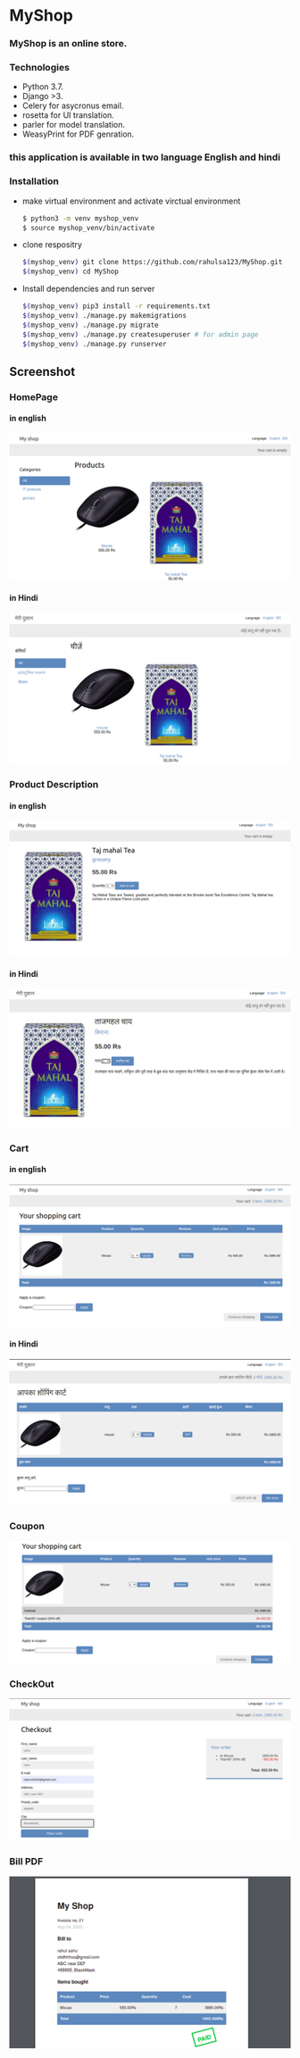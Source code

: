 # MyShop

### MyShop is an online store.

### Technologies

* Python 3.7.
* Django >3.
* Celery for asycronus email.
* rosetta for UI translation.
* parler for model translation.
* WeasyPrint for PDF genration.
        
### this application is available in two language English and hindi
### Installation
* make virtual environment and activate virctual environment 
  ```bash
  $ python3 -m venv myshop_venv
  $ source myshop_venv/bin/activate
  ```
* clone respositry
  ```bash
  $(myshop_venv) git clone https://github.com/rahulsa123/MyShop.git
  $(myshop_venv) cd MyShop
  ```
* Install dependencies and run server
  ```bash
  $(myshop_venv) pip3 install -r requirements.txt
  $(myshop_venv) ./manage.py makemigrations
  $(myshop_venv) ./manage.py migrate
  $(myshop_venv) ./manage.py createsuperuser # for admin page
  $(myshop_venv) ./manage.py runserver
  ```

## Screenshot

### HomePage

#### in english

![](./readme_files/english_home_page.png)


#### in Hindi

![](./readme_files/hindi_home_page.png)

### Product Description

#### in english

![](./readme_files/english_detail_page.png)

#### in Hindi

![](./readme_files/hindi_detail_page.png)

### Cart

#### in english

![](./readme_files/english_cart.png)

#### in Hindi

![](./readme_files/hindi_cart.png)

### Coupon

![](./readme_files/coupon.png)

### CheckOut

![](./readme_files/checkout.png)

### Bill PDF

![](./readme_files/paid_pdf.png)


